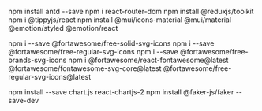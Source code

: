 npm install antd --save
npm i react-router-dom
npm install @reduxjs/toolkit
npm i @tippyjs/react
npm install @mui/icons-material @mui/material @emotion/styled @emotion/react

npm i --save @fortawesome/free-solid-svg-icons
npm i --save @fortawesome/free-regular-svg-icons
npm i --save @fortawesome/free-brands-svg-icons
npm i @fortawesome/react-fontawesome@latest @fortawesome/fontawesome-svg-core@latest @fortawesome/free-regular-svg-icons@latest

npm install --save chart.js react-chartjs-2
npm install @faker-js/faker --save-dev
